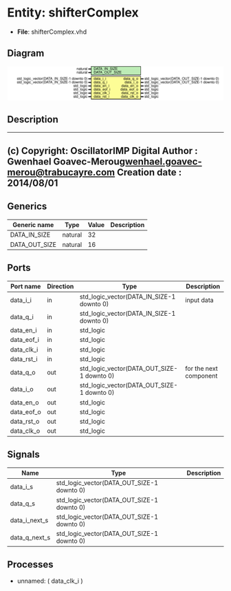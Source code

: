 # Entity: shifterComplex

- **File**: shifterComplex.vhd
## Diagram

![Diagram](shifterComplex.svg "Diagram")
## Description

-------------------------------------------------------------------------
 (c) Copyright: OscillatorIMP Digital
 Author : Gwenhael Goavec-Merou<gwenhael.goavec-merou@trabucayre.com>
 Creation date : 2014/08/01
-------------------------------------------------------------------------
## Generics

| Generic name  | Type    | Value | Description |
| ------------- | ------- | ----- | ----------- |
| DATA_IN_SIZE  | natural | 32    |             |
| DATA_OUT_SIZE | natural | 16    |             |
## Ports

| Port name  | Direction | Type                                       | Description            |
| ---------- | --------- | ------------------------------------------ | ---------------------- |
| data_i_i   | in        | std_logic_vector(DATA_IN_SIZE-1 downto 0)  | input data             |
| data_q_i   | in        | std_logic_vector(DATA_IN_SIZE-1 downto 0)  |                        |
| data_en_i  | in        | std_logic                                  |                        |
| data_eof_i | in        | std_logic                                  |                        |
| data_clk_i | in        | std_logic                                  |                        |
| data_rst_i | in        | std_logic                                  |                        |
| data_q_o   | out       | std_logic_vector(DATA_OUT_SIZE-1 downto 0) | for the next component |
| data_i_o   | out       | std_logic_vector(DATA_OUT_SIZE-1 downto 0) |                        |
| data_en_o  | out       | std_logic                                  |                        |
| data_eof_o | out       | std_logic                                  |                        |
| data_rst_o | out       | std_logic                                  |                        |
| data_clk_o | out       | std_logic                                  |                        |
## Signals

| Name           | Type                                       | Description |
| -------------- | ------------------------------------------ | ----------- |
| data_i_s       | std_logic_vector(DATA_OUT_SIZE-1 downto 0) |             |
|  data_q_s      | std_logic_vector(DATA_OUT_SIZE-1 downto 0) |             |
| data_i_next_s  | std_logic_vector(DATA_OUT_SIZE-1 downto 0) |             |
|  data_q_next_s | std_logic_vector(DATA_OUT_SIZE-1 downto 0) |             |
## Processes
- unnamed: ( data_clk_i )
